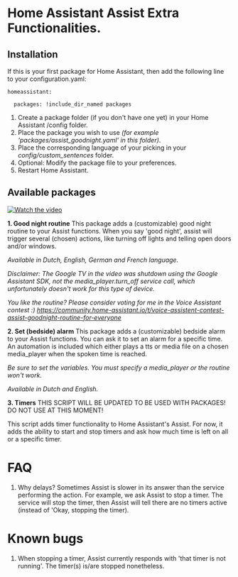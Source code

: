 # Home Assistant Assist Extra Functionalities.

## Installation

If this is your first package for Home Assistant, then add the following line to your configuration.yaml:

`homeassistant:`

`  packages: !include_dir_named packages`

1.  Create a package folder (if you don't have one yet) in your Home Assistant /config folder.
2.  Place the package you wish to use *(for example 'packages/assist_goodnight.yaml' in this folder)*.
3.  Place the corresponding language of your picking in your *config/custom_sentences* folder.
4.  Optional: Modify the package file to your preferences.
5.  Restart Home Assistant.

## Available packages
[![Watch the video](https://img.youtube.com/vi/vAai49WE460/hqdefault.jpg)](https://www.youtube.com/embed/vAai49WE460)

**1\. Good night routine**
This package adds a (customizable) good night routine to your Assist functions.
When you say 'good night', assist will trigger several (chosen) actions, like turning off lights and telling open doors and/or windows.

*Available in Dutch, English, German and French language.*

*Disclaimer: The Google TV in the video was shutdown using the Google Assistant SDK, not the media_player.turn_off service call, which unfortunately doesn't work for this type of device.*

*You like the routine? Please consider voting for me in the Voice Assistant contest :) 
https://community.home-assistant.io/t/voice-assistent-contest-assist-goodnight-routine-for-everyone*

**2\. Set (bedside) alarm**
This package adds a (customizable) bedside alarm to your Assist functions.
You can ask it to set an alarm for a specific time. An automation is included which either plays a tts or media file on a chosen media_player when the spoken time is reached.

*Be sure to set the variables. You must specify a media_player or the routine won't work.*

*Available in Dutch and English.*


**3\. Timers**
THIS SCRIPT WILL BE UPDATED TO BE USED WITH PACKAGES! DO NOT USE AT THIS MOMENT!

This script adds timer functionality to Home Assistant's Assist.
For now, it adds the ability to start and stop timers and ask how much time is left on all or a specific timer.

# FAQ

1.  Why delays?
    Sometimes Assist is slower in its answer than the service performing the action.
    For example, we ask Assist to stop a timer. The service will stop the timer, then Assist will tell there are no timers active (instead of 'Okay, stopping the timer).

# Known bugs

1.  When stopping a timer, Assist currently responds with 'that timer is not running'. The timer(s) is/are stopped nonetheless.
